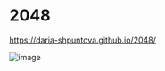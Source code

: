 # 2048
https://daria-shpuntova.github.io/2048/


![image](https://github.com/Daria-Shpuntova/2048/assets/133221331/4b4dfca2-3795-473d-a765-e8f6ef99cea0)
